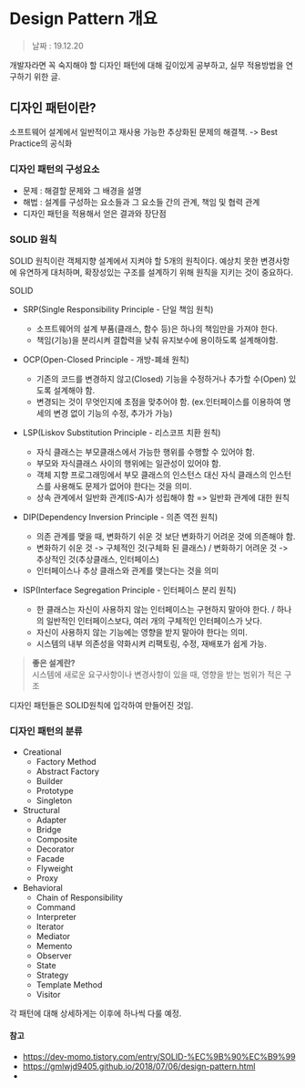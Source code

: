 Design Pattern 개요
=========

> 날짜 : 19.12.20

개발자라면 꼭 숙지해야 할 디자인 패턴에 대해 깊이있게 공부하고, 실무 적용방법을 연구하기 위한 글.

## 디자인 패턴이란?
소프트웨어 설계에서 일반적이고 재사용 가능한 추상화된 문제의 해결책.
-> Best Practice의 공식화

### 디자인 패턴의 구성요소
- 문제 : 해결할 문제와 그 배경을 설명
- 해법 : 설계를 구성하는 요소들과 그 요소들 간의 관계, 책임 및 협력 관계
- 디자인 패턴을 적용해서 얻은 결과와 장단점

### SOLID 원칙
SOLID 원칙이란 객체지향 설계에서 지켜야 할 5개의 원칙이다.
예상치 못한 변경사항에 유연하게 대처하며, 확장성있는 구조를 설계하기 위해 원칙을 지키는 것이 중요하다.

SOLID
- SRP(Single Responsibility Principle - 단일 책임 원칙)
  - 소프트웨어의 설계 부품(클래스, 함수 등)은 하나의 책임만을 가져야 한다.
  - 책임(기능)을 분리시켜 결합력을 낮춰 유지보수에 용이하도록 설계해야함.
  
- OCP(Open-Closed Principle - 개방-폐쇄 원칙)
  - 기존의 코드를 변경하지 않고(Closed) 기능을 수정하거나 추가할 수(Open) 있도록 설계해야 함.
  - 변경되는 것이 무엇인지에 초점을 맞추어야 함. (ex.인터페이스를 이용하여 명세의 변경 없이 기능의 수정, 추가가 가능)

- LSP(Liskov Substitution Principle - 리스코프 치환 원칙)
  - 자식 클래스는 부모클래스에서 가능한 행위를 수행할 수 있어야 함.
  - 부모와 자식클래스 사이의 행위에는 일관성이 있어야 함.
  - 객체 지향 프로그래밍에서 부모 클래스의 인스턴스 대신 자식 클래스의 인스턴스를 사용해도 문제가 없어야 한다는 것을 의미.
  - 상속 관계에서 일반화 관계(IS-A)가 성립해야 함 => 일반화 관계에 대한 원칙

- DIP(Dependency Inversion Principle - 의존 역전 원칙)
  - 의존 관계를 맺을 때, 변화하기 쉬운 것 보단 변화하기 어려운 것에 의존해야 함.
  - 변화하기 쉬운 것 -> 구체적인 것(구체화 된 클래스) / 변화하기 어려운 것 -> 추상적인 것(추상클래스, 인터페이스)
  - 인터페이스나 추상 클래스와 관계를 맺는다는 것을 의미

- ISP(Interface Segregation Principle - 인터페이스 분리 원칙)
  - 한 클래스는 자신이 사용하지 않는 인터페이스는 구현하지 말아야 한다. / 하나의 일반적인 인터페이스보다, 여러 개의 구체적인 인터페이스가 낫다.
  - 자신이 사용하지 않는 기능에는 영향을 받지 말아야 한다는 의미.
  - 시스템의 내부 의존성을 약화시켜 리팩토링, 수정, 재배포가 쉽게 가능.

> **좋은 설계란?** <br>
> 시스템에 새로운 요구사항이나 변경사항이 있을 때, 영향을 받는 범위가 적은 구조

디자인 패턴들은 SOLID원칙에 입각하여 만들어진 것임.


### 디자인 패턴의 분류

- Creational
  - Factory Method
  - Abstract Factory
  - Builder
  - Prototype
  - Singleton
- Structural
  - Adapter
  - Bridge
  - Composite
  - Decorator
  - Facade
  - Flyweight
  - Proxy
- Behavioral
  - Chain of Responsibility
  - Command
  - Interpreter
  - Iterator
  - Mediator
  - Memento
  - Observer
  - State
  - Strategy
  - Template Method
  - Visitor

각 패턴에 대해 상세하게는 이후에 하나씩 다룰 예정.


#### 참고
- https://dev-momo.tistory.com/entry/SOLID-%EC%9B%90%EC%B9%99
- https://gmlwjd9405.github.io/2018/07/06/design-pattern.html
- 